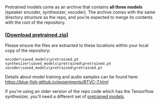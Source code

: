 Pretrained models come as an archive that contains **all three models** (speaker encoder, synthesizer, vocoder). The archive comes with the same directory structure as the repo, and you're expected to merge its contents with the root of the repository.

### [[Download pretrained.zip]](https://github.com/blue-fish/Real-Time-Voice-Cloning/releases/download/v1.0/pretrained.zip)

Please ensure the files are extracted to these locations within your local copy of the repository:
```
encoder\saved_models\pretrained.pt
synthesizer\saved_models\pretrained\pretrained.pt
vocoder\saved_models\pretrained\pretrained.pt
```

Details about model training and audio samples can be found here: https://blue-fish.github.io/experiments/RTVC-7.html

If you're using an older version of the repo code which has the Tensorflow synthesizer, you'll need a different set of [pretrained models](https://github.com/CorentinJ/Real-Time-Voice-Cloning/wiki/Pretrained-models/2cd3887f379d4921b193214973b463043efa5c23).